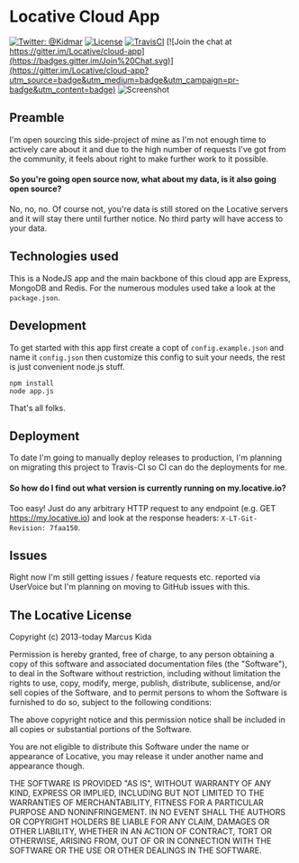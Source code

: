 # Locative Cloud App

[![Twitter: @Kidmar](https://img.shields.io/badge/contact-@Kidmar-blue.svg?style=flat)](https://twitter.com/Kidmar)
[![License](https://img.shields.io/badge/license-MIT-green.svg?style=flat)](https://github.com/Locative/cloud-app/blob/master/LICENSE.md)
[![TravisCI](https://api.travis-ci.org/Locative/cloud-app.svg?branch=master)](https://travis-ci.org/Locative/cloud-app)
[![Join the chat at https://gitter.im/Locative/cloud-app](https://badges.gitter.im/Join%20Chat.svg)](https://gitter.im/Locative/cloud-app?utm_source=badge&utm_medium=badge&utm_campaign=pr-badge&utm_content=badge)
![Screenshot](screenshot.png)

## Preamble

I'm open sourcing this side-project of mine as I'm not enough time to actively care about it and due to the high number of requests I've got from the community, it feels about right to make further work to it possible.

#### So you're going open source now, what about my data, is it also going open source?
No, no, no. Of course not, you're data is still stored on the Locative servers and it will stay there until further notice. No third party will have access to your data.

## Technologies used

This is a NodeJS app and the main backbone of this cloud app are Express, MongoDB and Redis.
For the numerous modules used take a look at the `package.json`.

## Development

To get started with this app first create a copt of `config.example.json` and name it `config.json` then customize this config to suit your needs, the rest is just convenient node.js stuff.

```
npm install
node app.js
```

That's all folks.

## Deployment

To date I'm going to manually deploy releases to production, I'm planning on migrating this project to Travis-CI so CI can do the deployments for me.

#### So how do I find out what version is currently running on my.locative.io?
Too easy! Just do any arbitrary HTTP request to any endpoint (e.g. GET https://my.locative.io) and look at the response headers: `X-LT-Git-Revision: 7faa150`.

## Issues

Right now I'm still getting issues / feature requests etc. reported via UserVoice but I'm planning on moving to GitHub issues with this.

## The Locative License

Copyright (c) 2013-today Marcus Kida

Permission is hereby granted, free of charge, to any person obtaining a copy
of this software and associated documentation files (the "Software"), to deal
in the Software without restriction, including without limitation the rights
to use, copy, modify, merge, publish, distribute, sublicense, and/or sell
copies of the Software, and to permit persons to whom the Software is
furnished to do so, subject to the following conditions:

The above copyright notice and this permission notice shall be included in
all copies or substantial portions of the Software.

You are not eligible to distribute this Software under the name or appearance
of Locative, you may release it under another name and appearance though.

THE SOFTWARE IS PROVIDED "AS IS", WITHOUT WARRANTY OF ANY KIND, EXPRESS OR
IMPLIED, INCLUDING BUT NOT LIMITED TO THE WARRANTIES OF MERCHANTABILITY,
FITNESS FOR A PARTICULAR PURPOSE AND NONINFRINGEMENT.  IN NO EVENT SHALL THE
AUTHORS OR COPYRIGHT HOLDERS BE LIABLE FOR ANY CLAIM, DAMAGES OR OTHER
LIABILITY, WHETHER IN AN ACTION OF CONTRACT, TORT OR OTHERWISE, ARISING FROM,
OUT OF OR IN CONNECTION WITH THE SOFTWARE OR THE USE OR OTHER DEALINGS IN
THE SOFTWARE.

